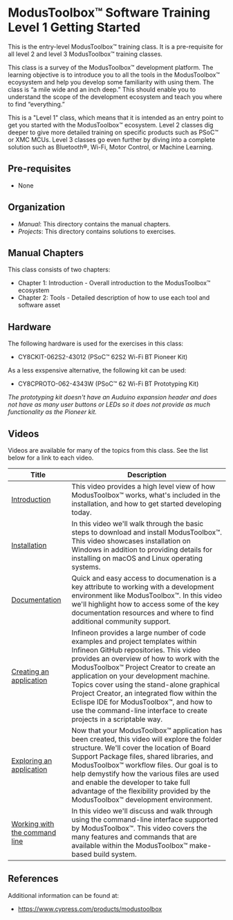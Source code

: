 # ModusToolbox™ Software Training Level 1 Getting Started

This is the entry-level ModusToolbox™ training class. It is a pre-requisite for all level 2 and level 3 ModusToolbox™ training classes.

This class is a survey of the ModusToolbox™ development platform. The learning objective is to introduce you to all the tools in the ModusToolbox™ ecoysystem and help you develop some familiarity with using them. The class is “a mile wide and an inch deep.” This should enable you to understand the scope of the development ecosystem and teach you where to find “everything.”

This is a "Level 1" class, which means that it is intended as an entry point to get you started with the ModusToolbox™ ecosystem. Level 2 classes dig deeper to give more detailed training on specific products such as PSoC™ or XMC MCUs. Level 3 classes go even further by diving into a complete solution such as Bluetooth®, Wi-Fi, Motor Control, or Machine Learning.

## Pre-requisites

- None

## Organization

- *Manual*:    This directory contains the manual chapters.
- *Projects*:  This directory contains solutions to exercises.

## Manual Chapters

This class consists of two chapters:
- Chapter 1: Introduction - Overall introduction to the ModusToolbox™ ecosystem
- Chapter 2: Tools - Detailed description of how to use each tool and software asset

## Hardware

The following hardware is used for the exercises in this class:

- CY8CKIT-062S2-43012 (PSoC™ 62S2 Wi-Fi BT Pioneer Kit)

As a less exspensive alternative, the following kit can be used:

- CY8CPROTO-062-4343W (PSoC™ 62 Wi-Fi BT Prototyping Kit)

*The prototyping kit doesn't have an Auduino expansion header and does not have as many user buttons or LEDs so it does not provide as much functionality as the Pioneer kit.*

## Videos

Videos are available for many of the topics from this class. See the list below for a link to each video.

| Title | Description |
|-------|-------------|
| [Introduction](https://e.video-cdn.net/share?video-id=3CfkNhqekfwGSrZH_uqgKH&player-id=2t2W2ykrDB_RisZ1QorEJU&channel-id=89141) | This video provides a high level view of how ModusToolbox™ works, what's included in the installation, and how to get started developing today. |
| [Installation](https://e.video-cdn.net/share?video-id=ByVg_ooiWeLJ3bmjoEtYPC&player-id=2t2W2ykrDB_RisZ1QorEJU&channel-id=89141) | In this video we'll walk through the basic steps to download and install ModusToolbox™. This video showcases installation on Windows in addition to providing details for installing on macOS and Linux operating systems. |
| [Documentation](https://e.video-cdn.net/share?video-id=1CAThWybQvb4TC5SgW-7_r&player-id=2t2W2ykrDB_RisZ1QorEJU&channel-id=89141) | Quick and easy access to documenation is a key attribute to working with a development environment like ModusToolbox™. In this video we'll highlight how to access some of the key documentation resources and where to find additional community support. |
| [Creating an application](https://e.video-cdn.net/share?video-id=9U66xSrFnnE4CBv77be2yx&player-id=2t2W2ykrDB_RisZ1QorEJU&channel-id=89141) | Infineon provides a large number of code examples and project templates within Infineon GitHub repositories. This video provides an overview of how to work with the ModusToolbox™ Project Creator to create an application on your development machine. Topics cover using the stand-alone graphical Project Creator, an integrated flow within the Eclispe IDE for ModusToolbox™, and how to use the command-line interface to create projects in a scriptable way. |
| [Exploring an application](https://e.video-cdn.net/share?video-id=5NozBTozrJVSHmCK5Gj5Ys&player-id=2t2W2ykrDB_RisZ1QorEJU&channel-id=89141) | Now that your ModusToolbox™ application has been created, this video will explore the folder structure. We'll cover the location of Board Support Package files, shared libraries, and ModusToolbox™ workflow files. Our goal is to help demystify how the various files are used and enable the developer to take full advantage of the flexibility provided by the ModusToolbox™ development environment. |
| [Working with the command line](https://e.video-cdn.net/share?video-id=DgUU1RU5KBnPrQmRvHh1g_&player-id=2t2W2ykrDB_RisZ1QorEJU&channel-id=89141) | In this video we'll discuss and walk through using the command-line interface supported by ModusToolbox™. This video covers the many features and commands that are available within the ModusToolbox™ make-based build system. |

## References

Additional information can be found at:
- https://www.cypress.com/products/modustoolbox 